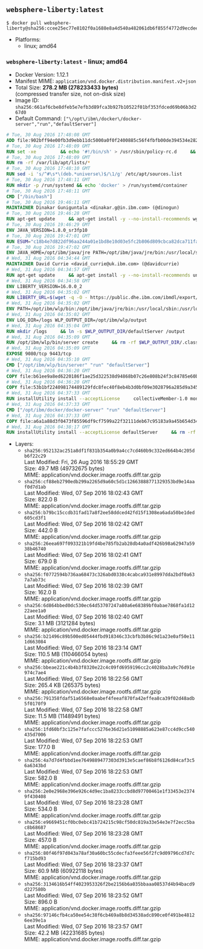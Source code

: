 ## `websphere-liberty:latest`

```console
$ docker pull websphere-liberty@sha256:ccee25ec77e8102f0a1688e8a4d540a482061db6f855f4772d9ecdee8400158e
```

-	Platforms:
	-	linux; amd64

### `websphere-liberty:latest` - linux; amd64

-	Docker Version: 1.12.1
-	Manifest MIME: `application/vnd.docker.distribution.manifest.v2+json`
-	Total Size: **278.2 MB (278233433 bytes)**  
	(compressed transfer size, not on-disk size)
-	Image ID: `sha256:661af6cbe8dfeb5e7efb3d89fca3b927b10522f01bf353fdced69b06b3d267d0`
-	Default Command: `["\/opt\/ibm\/docker\/docker-server","run","defaultServer"]`

```dockerfile
# Tue, 30 Aug 2016 17:48:08 GMT
ADD file:902bff94e00fb3d9ebb11dc5000a0f0f2400885c56f4fbfb00de394534e282f7 in / 
# Tue, 30 Aug 2016 17:48:09 GMT
RUN set -xe 		&& echo '#!/bin/sh' > /usr/sbin/policy-rc.d 	&& echo 'exit 101' >> /usr/sbin/policy-rc.d 	&& chmod +x /usr/sbin/policy-rc.d 		&& dpkg-divert --local --rename --add /sbin/initctl 	&& cp -a /usr/sbin/policy-rc.d /sbin/initctl 	&& sed -i 's/^exit.*/exit 0/' /sbin/initctl 		&& echo 'force-unsafe-io' > /etc/dpkg/dpkg.cfg.d/docker-apt-speedup 		&& echo 'DPkg::Post-Invoke { "rm -f /var/cache/apt/archives/*.deb /var/cache/apt/archives/partial/*.deb /var/cache/apt/*.bin || true"; };' > /etc/apt/apt.conf.d/docker-clean 	&& echo 'APT::Update::Post-Invoke { "rm -f /var/cache/apt/archives/*.deb /var/cache/apt/archives/partial/*.deb /var/cache/apt/*.bin || true"; };' >> /etc/apt/apt.conf.d/docker-clean 	&& echo 'Dir::Cache::pkgcache ""; Dir::Cache::srcpkgcache "";' >> /etc/apt/apt.conf.d/docker-clean 		&& echo 'Acquire::Languages "none";' > /etc/apt/apt.conf.d/docker-no-languages 		&& echo 'Acquire::GzipIndexes "true"; Acquire::CompressionTypes::Order:: "gz";' > /etc/apt/apt.conf.d/docker-gzip-indexes 		&& echo 'Apt::AutoRemove::SuggestsImportant "false";' > /etc/apt/apt.conf.d/docker-autoremove-suggests
# Tue, 30 Aug 2016 17:48:09 GMT
RUN rm -rf /var/lib/apt/lists/*
# Tue, 30 Aug 2016 17:48:10 GMT
RUN sed -i 's/^#\s*\(deb.*universe\)$/\1/g' /etc/apt/sources.list
# Tue, 30 Aug 2016 17:48:11 GMT
RUN mkdir -p /run/systemd && echo 'docker' > /run/systemd/container
# Tue, 30 Aug 2016 17:48:11 GMT
CMD ["/bin/bash"]
# Tue, 30 Aug 2016 19:46:11 GMT
MAINTAINER Dinakar Guniguntala <dinakar.g@in.ibm.com> (@dinogun)
# Tue, 30 Aug 2016 19:46:28 GMT
RUN apt-get update     && apt-get install -y --no-install-recommends wget ca-certificates     && rm -rf /var/lib/apt/lists/*
# Tue, 30 Aug 2016 19:46:29 GMT
ENV JAVA_VERSION=1.8.0_sr3fp10
# Tue, 30 Aug 2016 19:47:01 GMT
RUN ESUM="c18b4e7d822df96aa244a01e1bd8e10d03e5fc2b806d809cbca82dca711faf54"     && BASE_URL="https://public.dhe.ibm.com/ibmdl/export/pub/systems/cloud/runtimes/java/meta/"     && YML_FILE="jre/linux/x86_64/index.yml"     && wget -q -U UA_IBM_JAVA_Docker -O /tmp/index.yml $BASE_URL/$YML_FILE     && JAVA_URL=$(cat /tmp/index.yml | sed -n '/'$JAVA_VERSION'/{n;p}' | sed -n 's/\s*uri:\s//p' | tr -d '\r')     && wget -q -U UA_IBM_JAVA_Docker -O /tmp/ibm-java.bin $JAVA_URL     && echo "$ESUM  /tmp/ibm-java.bin" | sha256sum -c -     && echo "INSTALLER_UI=silent" > /tmp/response.properties     && echo "USER_INSTALL_DIR=/opt/ibm/java" >> /tmp/response.properties     && echo "LICENSE_ACCEPTED=TRUE" >> /tmp/response.properties     && mkdir -p /opt/ibm     && chmod +x /tmp/ibm-java.bin     && /tmp/ibm-java.bin -i silent -f /tmp/response.properties     && rm -f /tmp/response.properties     && rm -f /tmp/index.yml     && rm -f /tmp/ibm-java.bin
# Tue, 30 Aug 2016 19:47:02 GMT
ENV JAVA_HOME=/opt/ibm/java/jre PATH=/opt/ibm/java/jre/bin:/usr/local/sbin:/usr/local/bin:/usr/sbin:/usr/bin:/sbin:/bin
# Wed, 31 Aug 2016 04:34:44 GMT
MAINTAINER David Currie <david_currie@uk.ibm.com> (@davidcurrie)
# Wed, 31 Aug 2016 04:34:57 GMT
RUN apt-get update     && apt-get install -y --no-install-recommends unzip     && rm -rf /var/lib/apt/lists/*
# Wed, 31 Aug 2016 04:34:58 GMT
ENV LIBERTY_VERSION=16.0.0_2
# Wed, 31 Aug 2016 04:35:02 GMT
RUN LIBERTY_URL=$(wget -q -O - https://public.dhe.ibm.com/ibmdl/export/pub/software/websphere/wasdev/downloads/wlp/index.yml  | grep $LIBERTY_VERSION -A 6 | sed -n 's/\s*kernel:\s//p' | tr -d '\r')      && wget -q $LIBERTY_URL -U UA-IBM-WebSphere-Liberty-Docker -O /tmp/wlp.zip     && unzip -q /tmp/wlp.zip -d /opt/ibm     && rm /tmp/wlp.zip
# Wed, 31 Aug 2016 04:35:02 GMT
ENV PATH=/opt/ibm/wlp/bin:/opt/ibm/java/jre/bin:/usr/local/sbin:/usr/local/bin:/usr/sbin:/usr/bin:/sbin:/bin
# Wed, 31 Aug 2016 04:35:02 GMT
ENV LOG_DIR=/logs WLP_OUTPUT_DIR=/opt/ibm/wlp/output
# Wed, 31 Aug 2016 04:35:04 GMT
RUN mkdir /logs     && ln -s $WLP_OUTPUT_DIR/defaultServer /output     && ln -s /opt/ibm/wlp/usr/servers/defaultServer /config
# Wed, 31 Aug 2016 04:35:09 GMT
RUN /opt/ibm/wlp/bin/server create     && rm -rf $WLP_OUTPUT_DIR/.classCache /output/workarea
# Wed, 31 Aug 2016 04:35:09 GMT
EXPOSE 9080/tcp 9443/tcp
# Wed, 31 Aug 2016 04:35:10 GMT
CMD ["/opt/ibm/wlp/bin/server" "run" "defaultServer"]
# Wed, 31 Aug 2016 04:36:20 GMT
COPY file:b61ee9a8ed6220186f1ae25d322538d94868b07c26e808b24f3c84785e60b62e in /config/ 
# Wed, 31 Aug 2016 04:36:20 GMT
COPY file:53b1bf224098174489129fdc8fec40f8eb4b3d0bf09e3028796a285d9a3457f1 in /opt/ibm/docker/ 
# Wed, 31 Aug 2016 04:37:33 GMT
RUN installUtility install --acceptLicense     collectiveMember-1.0 monitor-1.0 webCache-1.0 ldapRegistry-3.0 appSecurity-2.0 localConnector-1.0 restConnector-1.0 ssl-1.0 requestTiming-1.0 sessionDatabase-1.0     webProfile-7.0   && rm -rf /output/workarea /output/logs
# Wed, 31 Aug 2016 04:37:33 GMT
CMD ["/opt/ibm/docker/docker-server" "run" "defaultServer"]
# Wed, 31 Aug 2016 04:37:33 GMT
COPY file:a6a1a88d3f0473f85596df9cf7599a22f32111deb67c95183a9a45b654d347eb in /config/ 
# Wed, 31 Aug 2016 04:38:17 GMT
RUN installUtility install --acceptLicense defaultServer     && rm -rf /output/workarea /output/logs
```

-	Layers:
	-	`sha256:952132ac251a8df1f831b354a0b9a4cc7cd460b9c332ed664b4c205db6f22c29`  
		Last Modified: Fri, 26 Aug 2016 18:55:29 GMT  
		Size: 49.7 MB (49732675 bytes)  
		MIME: application/vnd.docker.image.rootfs.diff.tar.gzip
	-	`sha256:cf88eb2790edb299a2265d9a60c5d1c12663888771329353bd9e14aaf0d7d1ab`  
		Last Modified: Wed, 07 Sep 2016 18:02:43 GMT  
		Size: 822.0 B  
		MIME: application/vnd.docker.image.rootfs.diff.tar.gzip
	-	`sha256:b79bc15ccdb31fad17a8f2ee58ddced42fd15f1308ea6ada50be1ded605cd3f1`  
		Last Modified: Wed, 07 Sep 2016 18:02:42 GMT  
		Size: 442.0 B  
		MIME: application/vnd.docker.image.rootfs.diff.tar.gzip
	-	`sha256:26eea697f093321b19fd4be785fb2ab28db4a0adf426b98a62947a5938b46740`  
		Last Modified: Wed, 07 Sep 2016 18:02:41 GMT  
		Size: 679.0 B  
		MIME: application/vnd.docker.image.rootfs.diff.tar.gzip
	-	`sha256:f0772594b736aa68473c326abd0338c4cabca931e8997dda2bdf0a637a7ab73c`  
		Last Modified: Wed, 07 Sep 2016 18:02:39 GMT  
		Size: 162.0 B  
		MIME: application/vnd.docker.image.rootfs.diff.tar.gzip
	-	`sha256:6d864bbed0dc530ec64d53707247a80a6e68389bf0abae7868fa1d1222aee1a0`  
		Last Modified: Wed, 07 Sep 2016 18:02:40 GMT  
		Size: 3.1 MB (3121284 bytes)  
		MIME: application/vnd.docker.image.rootfs.diff.tar.gzip
	-	`sha256:b21496c89b500ed05444fbd918346c33cbfb3b86c9d1a23e0af50e111d663084`  
		Last Modified: Wed, 07 Sep 2016 18:23:14 GMT  
		Size: 110.5 MB (110466054 bytes)  
		MIME: application/vnd.docker.image.rootfs.diff.tar.gzip
	-	`sha256:bbeae221c4b4b3f8320e22c4c09fd6959196cc2c4028ba3a9c76d91e974c7ae4`  
		Last Modified: Wed, 07 Sep 2016 18:22:56 GMT  
		Size: 265.4 KB (265375 bytes)  
		MIME: application/vnd.docker.image.rootfs.diff.tar.gzip
	-	`sha256:791358fdaf51a6568e0aabef4feeaf870fa42effea8ca39f02d48adb5f0170f9`  
		Last Modified: Wed, 07 Sep 2016 18:22:58 GMT  
		Size: 11.5 MB (11489491 bytes)  
		MIME: application/vnd.docker.image.rootfs.diff.tar.gzip
	-	`sha256:1fd60bf3c125e7fafccc5276e36d21e51098885a623e87cc4d9cc540435d7006`  
		Last Modified: Wed, 07 Sep 2016 18:22:53 GMT  
		Size: 177.0 B  
		MIME: application/vnd.docker.image.rootfs.diff.tar.gzip
	-	`sha256:4a7d7d4fbbd1ee7649889477303d3913e5caef86b8f6126d84caf3c56a6343bd`  
		Last Modified: Wed, 07 Sep 2016 18:22:53 GMT  
		Size: 582.0 B  
		MIME: application/vnd.docker.image.rootfs.diff.tar.gzip
	-	`sha256:2e0e2968e396e926c4d9ec1ba8233ccbd8d97700461e1f33453e23749f430408`  
		Last Modified: Wed, 07 Sep 2016 18:23:28 GMT  
		Size: 534.0 B  
		MIME: application/vnd.docker.image.rootfs.diff.tar.gzip
	-	`sha256:e9669451cf0bc0ebc41b724215c98cf50dc819a33e54e3e7f2ecc5bac8b68687`  
		Last Modified: Wed, 07 Sep 2016 18:23:28 GMT  
		Size: 457.0 B  
		MIME: application/vnd.docker.image.rootfs.diff.tar.gzip
	-	`sha256:80f46f97d043a78af30a60bc55cdecfa3feee56f2fc9d09796cd7d7cf715bd93`  
		Last Modified: Wed, 07 Sep 2016 18:23:37 GMT  
		Size: 60.9 MB (60922118 bytes)  
		MIME: application/vnd.docker.image.rootfs.diff.tar.gzip
	-	`sha256:3134616b54ff4023953326f2be2156b6a035bbaaa08537d4b94bacd9d227580b`  
		Last Modified: Wed, 07 Sep 2016 18:23:52 GMT  
		Size: 896.0 B  
		MIME: application/vnd.docker.image.rootfs.diff.tar.gzip
	-	`sha256:97146cfb4ca50ee54c38f6cb469a8b8d34538adc890ce0f491be48126ee39e1a`  
		Last Modified: Wed, 07 Sep 2016 18:23:57 GMT  
		Size: 42.2 MB (42231685 bytes)  
		MIME: application/vnd.docker.image.rootfs.diff.tar.gzip
